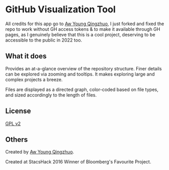 # GitHub Visualization Tool

All credits for this app go to [Aw Young Qingzhuo](https://github.com/veniversum), I just forked and fixed the repo to work without GH access tokens & to make it available through GH pages, as I genuinely believe that this is a cool project, deserving to be accessible to the public in 2022 too.

## What it does

Provides an at-a-glance overview of the repository structure. Finer details can be explored via zooming and tooltips. It makes exploring large and complex projects a breeze.

Files are displayed as a directed graph, color-coded based on file types, and sized accordingly to the length of files.

## License

[GPL v2](LICENSE.md)

## Others

Created by [Aw Young Qingzhuo](https://github.com/veniversum).

Created at StacsHack 2016
Winner of Bloomberg's Favourite Project.
